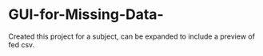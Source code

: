 # GUI-for-Missing-Data-
Created this project for a subject, can be expanded to include a preview of fed csv.
